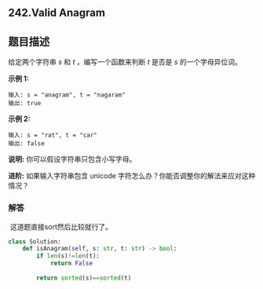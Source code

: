 ## 242.Valid Anagram

## 题目描述

给定两个字符串 *s* 和 *t* ，编写一个函数来判断 *t* 是否是 *s* 的一个字母异位词。

**示例 1:**

```
输入: s = "anagram", t = "nagaram"
输出: true
```

**示例 2:**

```
输入: s = "rat", t = "car"
输出: false
```

**说明:**
你可以假设字符串只包含小写字母。

**进阶:**
如果输入字符串包含 unicode 字符怎么办？你能否调整你的解法来应对这种情况？



### 解答

​	这道题直接sort然后比较就行了。

```python
class Solution:
    def isAnagram(self, s: str, t: str) -> bool:
        if len(s)!=len(t):
            return False
        
        return sorted(s)==sorted(t)   
```

